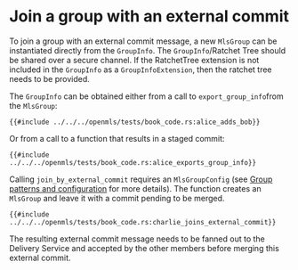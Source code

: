 # Join a group with an external commit

To join a group with an external commit message, a new `MlsGroup` can be instantiated directly from the `GroupInfo`.
The `GroupInfo`/Ratchet Tree should be shared over a secure channel.
If the RatchetTree extension is not included in the `GroupInfo` as a `GroupInfoExtension`, then the ratchet tree needs to be provided.

The `GroupInfo` can be obtained either from a call to `export_group_info`from the `MlsGroup`:

```rust,no_run,noplayground
{{#include ../../../openmls/tests/book_code.rs:alice_adds_bob}}
```

Or from a call to a function that results in a staged commit:

```rust,no_run,noplayground
{{#include ../../../openmls/tests/book_code.rs:alice_exports_group_info}}
```

Calling `join_by_external_commit` requires an `MlsGroupConfig` (see [Group patterns and configuration](./group_config.md) for more details). The function creates an `MlsGroup` and leave it with a commit pending to be merged.

```rust,no_run,noplayground
{{#include ../../../openmls/tests/book_code.rs:charlie_joins_external_commit}}
```

The resulting external commit message needs to be fanned out to the Delivery Service and accepted by the other members before merging this external commit.
